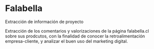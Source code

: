 # Falabella
Extracción de información de proyecto

Extracción de los comentarios y valorizaciones de la página falabella.cl sobre sus prodcutos, con la finalidad de conocer la retroalimentación empresa-cliente, y analizar el buen uso del marketing digital.
